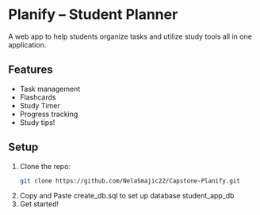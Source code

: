 # Planify – Student Planner

A web app to help students organize tasks and utilize study tools all in one application.

## Features
- Task management
- Flashcards
- Study Timer
- Progress tracking
- Study tips!

## Setup
1. Clone the repo:
   ```bash
   git clone https://github.com/NelaSmajic22/Capstone-Planify.git
2. Copy and Paste create_db.sql to set up database student_app_db
3. Get started!
